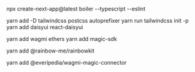 npx create-next-app@latest boiler --typescript --eslint



yarn add -D tailwindcss postcss autoprefixer
yarn run tailwindcss init -p
yarn add daisyui react-daisyui 


yarn add wagmi ethers
yarn add magic-sdk

yarn add @rainbow-me/rainbowkit

yarn add @everipedia/wagmi-magic-connector
